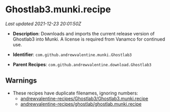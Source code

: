 # Ghostlab3.munki.recipe

_Last updated 2021-12-23 20:01:50Z_

- **Description**: Downloads and imports the current release version of Ghostlab3 into Munki. A license is required from Vanamco for continued use.

- **Identifier**: `com.github.andrewvalentine.munki.Ghostlab3`

- **Parent Recipes**: `com.github.andrewvalentine.download.Ghostlab3`


## Warnings

- These recipes have duplicate filenames, ignoring numbers:
    - [andrewvalentine-recipes/Ghostlab3/Ghostlab3.munki.recipe](/autopkg-dupe-tracker/andrewvalentine-recipes/Ghostlab3/Ghostlab3.munki.recipe)
    - [andrewvalentine-recipes/ghostlab/ghostlab.munki.recipe](/autopkg-dupe-tracker/andrewvalentine-recipes/ghostlab/ghostlab.munki.recipe)